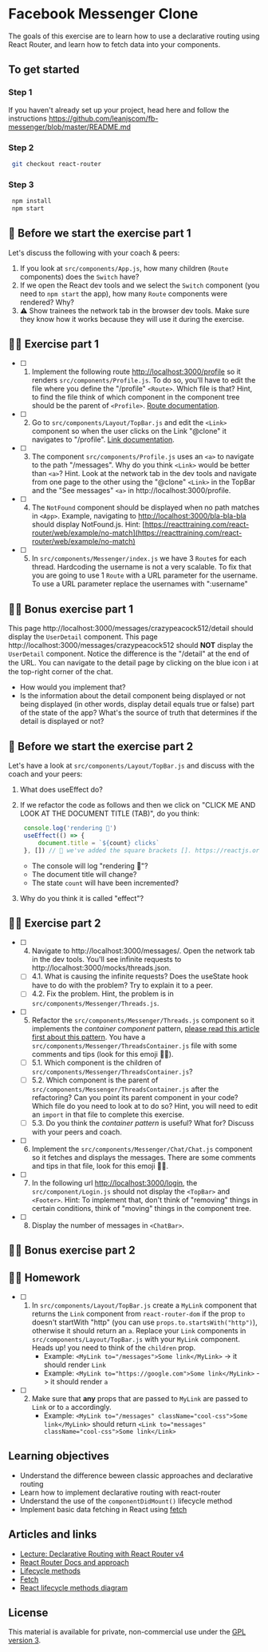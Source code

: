 # Facebook Messenger Clone

The goals of this exercise are to learn how to use a declarative routing using React Router, and learn how to fetch data into your components.

## To get started

### Step 1

If you haven't already set up your project, head here and follow the instructions https://github.com/leanjscom/fb-messenger/blob/master/README.md

### Step 2

```sh
 git checkout react-router
```

### Step 3

```sh
 npm install
 npm start
```

## 🥑 Before we start the exercise part 1
Let's discuss the following with your coach & peers:
1. If you look at `src/components/App.js`, how many children (`Route` components) does the `Switch` have?
2. If we open the React dev tools and we select the `Switch` component (you need to `npm start` the app), how many `Route` components were rendered? Why?
3. ⚠️ Show trainees the network tab in the browser dev tools. Make sure they know how it works because they will use it during the exercise.

## 🤸‍♀️ Exercise part 1

- [ ] 1. Implement the following route [http://localhost:3000/profile](http://localhost:3000/profile) so it renders `src/components/Profile.js`. To do so, you'll have to edit the file where you define the "/profile" `<Route>`. Which file is that? Hint, to find the file think of which component in the component tree should be the parent of `<Profile>`. [Route documentation](https://reacttraining.com/react-router/web/api/Route).
  
- [ ] 2. Go to `src/components/Layout/TopBar.js` and edit the `<Link>` component so when the user clicks on the Link "@clone" it navigates to "/profile". [Link documentation](https://reacttraining.com/react-router/web/api/Link).

- [ ] 3. The component `src/components/Profile.js` uses an `<a>` to navigate to the path "/messages". Why do you think `<Link>` would be better than `<a>`? Hint. Look at the network tab in the dev tools and navigate from one page to the other using the "@clone" `<Link>` in the TopBar and the "See messages" `<a>` in http://localhost:3000/profile.

- [ ] 4. The `NotFound` component should be displayed when no path matches in `<App>`. Example, navigating to [http://localhost:3000/bla-bla-bla](http://localhost:3000/bla-bla-bla) should display NotFound.js. Hint: [https://reacttraining.com/react-router/web/example/no-match](https://reacttraining.com/react-router/web/example/no-match)

- [ ] 5. In `src/components/Messenger/index.js` we have 3 `Route`s for each thread. Hardcoding the username is not a very scalable. To fix that you are going to use 1 `Route` with a URL parameter for the username. To use a URL parameter replace the usernames with ":username"


## 🏋️‍♀️ Bonus exercise part 1

This page http://localhost:3000/messages/crazypeacock512/detail should display the `UserDetail` component. This page http://localhost:3000/messages/crazypeacock512 should **NOT** display the `UserDetail` component. Notice the difference is the "/detail" at the end of the URL. You can navigate to the detail page by clicking on the blue icon ℹ️ at the top-right corner of the chat. 
- How would you implement that?
- Is the information about the detail component being displayed or not being displayed (in other words, display detail equals true or false) part of the state of the app? What's the source of truth that determines if the detail is displayed or not?

## 🥑 Before we start the exercise part 2
Let's have a look at `src/components/Layout/TopBar.js` and discuss with the coach and your peers:

1. What does useEffect do?
2. If we refactor the code as follows and then we click on "CLICK ME AND LOOK AT THE DOCUMENT TITLE (TAB)", do you think:
   ```js
    console.log('rendering 🧐')
    useEffect(() => {
        document.title = `${count} clicks`
    }, []) // 👀 we've added the square brackets []. https://reactjs.org/docs/hooks-effect.html#tip-optimizing-performance-by-skipping-effects
   ```
    - The console will log "rendering 🧐"?
    - The document title will change?
    - The state `count` will have been incremented?

3. Why do you think it is called "effect"?
   
## 🤸‍♀️ Exercise part 2

- [ ] 4. Navigate to http://localhost:3000/messages/. Open the network tab in the dev tools. You'll see infinite requests to http://localhost:3000/mocks/threads.json.
  - [ ] 4.1. What is causing the infinite requests? Does the useState hook have to do with the problem? Try to explain it to a peer.
  - [ ] 4.2. Fix the problem. Hint, the problem is in `src/components/Messenger/Threads.js`.

- [ ] 5. Refactor the `src/components/Messenger/Threads.js` component so it implements the *container component* pattern, [please read this article first about this pattern](https://medium.com/@learnreact/container-components-c0e67432e005). You have a `src/components/Messenger/ThreadsContainer.js` file with some comments and tips (look for this emoji 👩‍🏫).

  - [ ] 5.1. Which component is the children of `src/components/Messenger/ThreadsContainer.js`?
  - [ ] 5.2. Which component is the parent of `src/components/Messenger/ThreadsContainer.js` after the refactoring? Can you point its parent component in your code? Which file do you need to look at to do so? Hint, you will need to edit an `import` in that file to complete this exercise.
  - [ ] 5.3. Do you think the *container pattern* is useful? What for? Discuss with your peers and coach.

- [ ] 6. Implement the `src/components/Messenger/Chat/Chat.js` component so it fetches and displays the messages. There are some comments and tips in that file, look for this emoji 👩‍🏫.

- [ ] 7. In the following url [http://localhost:3000/login](http://localhost:3000/login), the `src/component/Login.js` should not display the `<TopBar>` and `<Footer>`. Hint: To implement that, don't think of "removing" things in certain conditions, think of "moving" things in the component tree.

- [ ] 8. Display the number of messages in `<ChatBar>`.

## 🏋️‍♀️ Bonus exercise part 2


## 🧘‍♀️ Homework

- [ ] 1. In `src/components/Layout/TopBar.js` create a `MyLink` component that returns the `Link` component from `react-router-dom` if the prop `to` doesn't startWith "http" (you can use `props.to.startsWith("http")`), otherwise it should return an `a`. Replace your `Link` components in `src/components/Layout/TopBar.js` with your `MyLink` component. Heads up! you need to think of the `children` prop.
     - Example: `<MyLink to="/messages">Some link</MyLink>` -> it should render `Link`
     - Example: `<MyLink to="https://google.com">Some link</MyLink>` -> it should render `a`
- [ ] 2. Make sure that **any** props that are passed to `MyLink` are passed to `Link` or to `a` accordingly.
     - Example: `<MyLink to="/messages" className="cool-css">Some link</MyLink>` should return `<Link to="messages" className="cool-css">Some link</Link>`

## Learning objectives

- Understand the difference beween classic approaches and declarative routing
- Learn how to implement declarative routing with react-router
- Understand the use of the `componentDidMount()` lifecycle method
- Implement basic data fetching in React using [fetch](https://developer.mozilla.org/en-US/docs/Web/API/Fetch_API/Using_Fetch)

## Articles and links

- [Lecture: Declarative Routing with React Router v4](https://medium.com/leanjs/declarative-routing-with-react-router-v4-7419c198e93f)
- [React Router Docs and approach](https://reacttraining.com/react-router/core/guides/philosophy)
- [Lifecycle methods](https://reactjs.org/docs/react-component.html#componentdidmount)
- [Fetch](https://developer.mozilla.org/en-US/docs/Web/API/Fetch_API/Using_Fetch)
- [React lifecycle methods diagram](https://twitter.com/dan_abramov/status/981712092611989509)

## License

This material is available for private, non-commercial use under the [GPL version 3](http://www.gnu.org/licenses/gpl-3.0-standalone.html).

